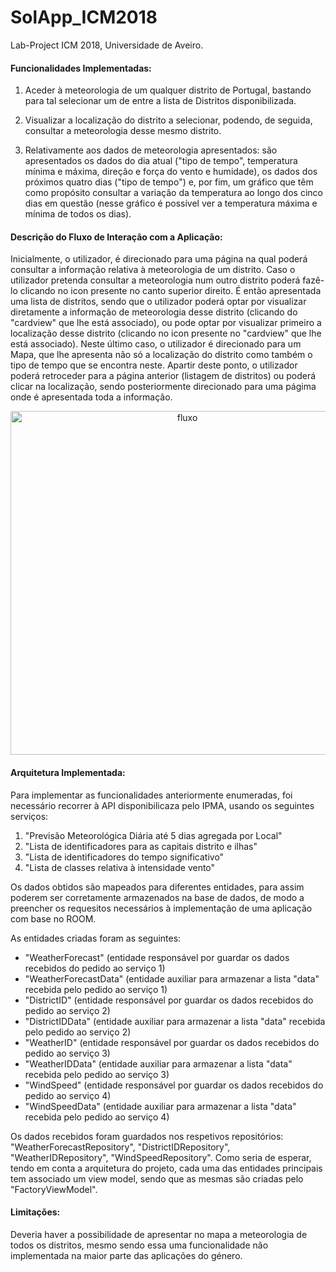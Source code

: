 # SolApp_ICM2018

Lab-Project ICM 2018, Universidade de Aveiro.

#### Funcionalidades Implementadas:

1) Aceder à meteorologia de um qualquer distrito de Portugal, bastando para tal selecionar um de entre a lista de Distritos disponibilizada.
2) Visualizar a localização do distrito a selecionar, podendo, de seguida, consultar a meteorologia desse mesmo distrito.

3) Relativamente aos dados de meteorologia apresentados: são apresentados os dados do dia atual ("tipo de tempo", temperatura mínima e máxima, direção e força do vento e humidade), os dados dos próximos quatro dias ("tipo de tempo") e, por fim, um gráfico que têm como propósito consultar a variação da temperatura ao longo dos cinco dias em questão (nesse gráfico é possível ver a temperatura máxima e mínima de todos os dias).

#### Descrição do Fluxo de Interação com a Aplicação: 

Inicialmente, o utilizador, é direcionado para uma página na qual poderá consultar a informação relativa à meteorologia de um distrito. Caso o utilizador pretenda consultar a meteorologia num outro distrito poderá fazê-lo clicando no icon presente no canto superior direito. É então apresentada uma lista de distritos, sendo que o utilizador poderá optar por visualizar diretamente a informação de meteorologia desse distrito (clicando do "cardview" que lhe está associado), ou pode optar por visualizar primeiro a localização desse distrito (clicando no icon presente no "cardview" que lhe está associado).  Neste último caso, o utilizador é direcionado para um Mapa, que lhe apresenta não só a localização do distrito como também o tipo de tempo que se encontra neste. Apartir deste ponto, o utilizador poderá retroceder para a página anterior (listagem de distritos) ou poderá clicar na localização, sendo posteriormente direcionado para uma págima onde é apresentada toda a informação. 

<p align="center">
  <img width="550" alt="fluxo" src="https://user-images.githubusercontent.com/44784150/50700635-fb35be00-1042-11e9-9cb1-15727c91072e.png">
</p>

#### Arquitetura Implementada:

Para implementar as funcionalidades anteriormente enumeradas, foi necessário recorrer à API disponibilicaza pelo IPMA, usando os seguintes serviços:
1) "Previsão Meteorológica Diária até 5 dias agregada por Local"
2) "Lista de identificadores para as capitais distrito e ilhas"
3) "Lista de identificadores do tempo significativo"
4) "Lista de classes relativa à intensidade vento"

Os dados obtidos são mapeados para diferentes entidades, para assim poderem ser corretamente armazenados na base de dados, de modo a preencher os requesitos necessários à implementação de uma aplicação com base no ROOM. 

As entidades criadas foram as seguintes: 
* "WeatherForecast"     (entidade responsável por guardar os dados recebidos do pedido ao serviço 1)
* "WeatherForecastData" (entidade auxiliar para armazenar a lista "data" recebida pelo pedido ao serviço 1)
* "DistrictID"          (entidade responsável por guardar os dados recebidos do pedido ao serviço 2)
* "DistrictIDData"      (entidade auxiliar para armazenar a lista "data" recebida pelo pedido ao serviço 2)
* "WeatherID"           (entidade responsável por guardar os dados recebidos do pedido ao serviço 3)
* "WeatherIDData"       (entidade auxiliar para armazenar a lista "data" recebida pelo pedido ao serviço 3)
* "WindSpeed"           (entidade responsável por guardar os dados recebidos do pedido ao serviço 4)
* "WindSpeedData"       (entidade auxiliar para armazenar a lista "data" recebida pelo pedido ao serviço 4)

Os dados recebidos foram guardados nos respetivos repositórios: "WeatherForecastRepository", "DistrictIDRepository", "WeatherIDRepository", "WindSpeedRepository".
Como seria de esperar, tendo em conta a arquitetura do projeto, cada uma das entidades principais tem associado um view model, sendo que as mesmas são criadas pelo "FactoryViewModel". 

#### Limitações: 
Deveria haver a possibilidade de apresentar no mapa a meteorologia de todos os distritos, mesmo sendo essa uma funcionalidade não implementada na maior parte das aplicações do género. 
